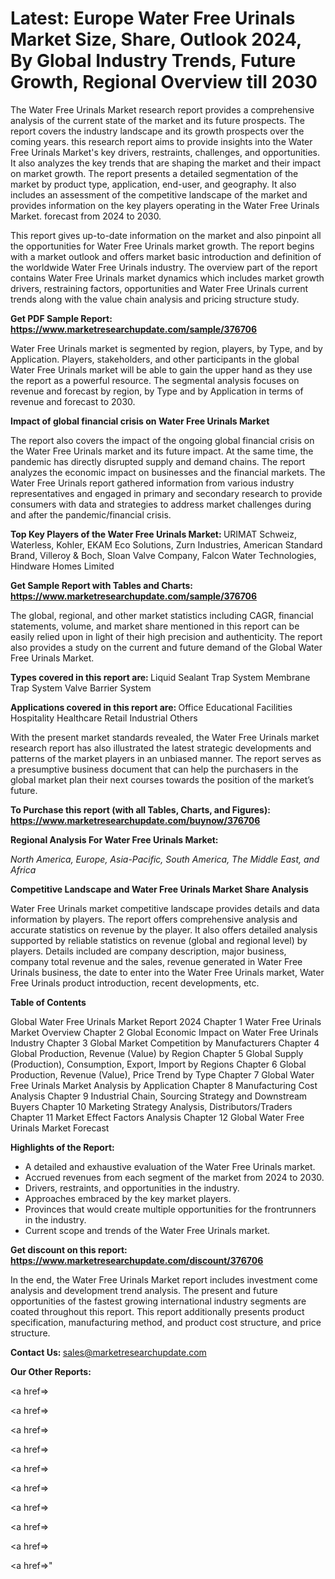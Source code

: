 # Latest: Europe Water Free Urinals Market Size, Share, Outlook 2024, By Global Industry Trends, Future Growth, Regional Overview till 2030

The Water Free Urinals Market research report provides a comprehensive analysis of the current state of the market and its future prospects. The report covers the industry landscape and its growth prospects over the coming years. this research report aims to provide insights into the Water Free Urinals Market's key drivers, restraints, challenges, and opportunities. It also analyzes the key trends that are shaping the market and their impact on market growth. The report presents a detailed segmentation of the market by product type, application, end-user, and geography. It also includes an assessment of the competitive landscape of the market and provides information on the key players operating in the Water Free Urinals Market. forecast from 2024 to 2030.

This report gives up-to-date information on the market and also pinpoint all the opportunities for Water Free Urinals market growth. The report begins with a market outlook and offers market basic introduction and definition of the worldwide Water Free Urinals industry. The overview part of the report contains Water Free Urinals market dynamics which includes market growth drivers, restraining factors, opportunities and Water Free Urinals current trends along with the value chain analysis and pricing structure study.

<strong><b>Get PDF Sample Report: <a href=https://www.marketresearchupdate.com/sample/376706>https://www.marketresearchupdate.com/sample/376706</a></b></strong>

Water Free Urinals market is segmented by region, players, by Type, and by Application. Players, stakeholders, and other participants in the global Water Free Urinals market will be able to gain the upper hand as they use the report as a powerful resource. The segmental analysis focuses on revenue and forecast by region, by Type and by Application in terms of revenue and forecast to 2030.

<strong><b>Impact of global financial crisis on Water Free Urinals Market</b></strong>

The report also covers the impact of the ongoing global financial crisis on the Water Free Urinals market and its future impact. At the same time, the pandemic has directly disrupted supply and demand chains. The report analyzes the economic impact on businesses and the financial markets. The Water Free Urinals report gathered information from various industry representatives and engaged in primary and secondary research to provide consumers with data and strategies to address market challenges during and after the pandemic/financial crisis.

<strong><b>Top Key Players of the Water Free Urinals Market:
</b></strong>URIMAT Schweiz, Waterless, Kohler, EKAM Eco Solutions, Zurn Industries, American Standard Brand, Villeroy & Boch, Sloan Valve Company, Falcon Water Technologies, Hindware Homes Limited<strong><b>
</b></strong>

<strong><b>Get Sample Report with Tables and Charts: <a href=https://www.marketresearchupdate.com/sample/376706>https://www.marketresearchupdate.com/sample/376706</a></b></strong>

The global, regional, and other market statistics including CAGR, financial statements, volume, and market share mentioned in this report can be easily relied upon in light of their high precision and authenticity. The report also provides a study on the current and future demand of the Global Water Free Urinals Market.

<strong><b>Types covered in this report are:
</b></strong>Liquid Sealant Trap System
Membrane Trap System
Valve Barrier System<strong><b>
</b></strong>

<strong><b>Applications covered in this report are:
</b></strong>Office
Educational Facilities
Hospitality
Healthcare
Retail
Industrial
Others<strong><b>
</b></strong>

With the present market standards revealed, the Water Free Urinals market research report has also illustrated the latest strategic developments and patterns of the market players in an unbiased manner. The report serves as a presumptive business document that can help the purchasers in the global market plan their next courses towards the position of the market’s future.

<strong><b>To Purchase this report (with all Tables, Charts, and Figures): <a href=https://www.marketresearchupdate.com/buynow/376706>https://www.marketresearchupdate.com/buynow/376706</a></b></strong>

<strong><b>Regional Analysis For Water Free Urinals Market:</b></strong>

<em><i>North America, Europe, Asia-Pacific, South America, The Middle East, and Africa</i></em>

<strong><b>Competitive Landscape and Water Free Urinals Market Share Analysis</b></strong>

Water Free Urinals market competitive landscape provides details and data information by players. The report offers comprehensive analysis and accurate statistics on revenue by the player. It also offers detailed analysis supported by reliable statistics on revenue (global and regional level) by players. Details included are company description, major business, company total revenue and the sales, revenue generated in Water Free Urinals business, the date to enter into the Water Free Urinals market, Water Free Urinals product introduction, recent developments, etc.

<strong><b>Table of Contents</b></strong>

Global Water Free Urinals Market Report 2024
Chapter 1 Water Free Urinals Market Overview
Chapter 2 Global Economic Impact on Water Free Urinals Industry
Chapter 3 Global Market Competition by Manufacturers
Chapter 4 Global Production, Revenue (Value) by Region
Chapter 5 Global Supply (Production), Consumption, Export, Import by Regions
Chapter 6 Global Production, Revenue (Value), Price Trend by Type
Chapter 7 Global Water Free Urinals Market Analysis by Application
Chapter 8 Manufacturing Cost Analysis
Chapter 9 Industrial Chain, Sourcing Strategy and Downstream Buyers
Chapter 10 Marketing Strategy Analysis, Distributors/Traders
Chapter 11 Market Effect Factors Analysis
Chapter 12 Global Water Free Urinals Market Forecast

<strong><b>Highlights of the Report:</b></strong>

- A detailed and exhaustive evaluation of the Water Free Urinals market.
- Accrued revenues from each segment of the market from 2024 to 2030.
- Drivers, restraints, and opportunities in the industry.
- Approaches embraced by the key market players.
- Provinces that would create multiple opportunities for the frontrunners in the industry.
- Current scope and trends of the Water Free Urinals market.

<strong><b>Get discount on this report: <a href=https://www.marketresearchupdate.com/discount/376706>https://www.marketresearchupdate.com/discount/376706</a></b></strong>

In the end, the Water Free Urinals Market report includes investment come analysis and development trend analysis. The present and future opportunities of the fastest growing international industry segments are coated throughout this report. This report additionally presents product specification, manufacturing method, and product cost structure, and price structure.

<strong><b>Contact Us:
</b></strong>sales@marketresearchupdate.com

<strong>Our Other Reports:</strong>

<a href=></a>

<a href=></a>

<a href=></a>

<a href=></a>

<a href=></a>

<a href=></a>

<a href=></a>

<a href=></a>

<a href=></a>

<a href=></a>"
